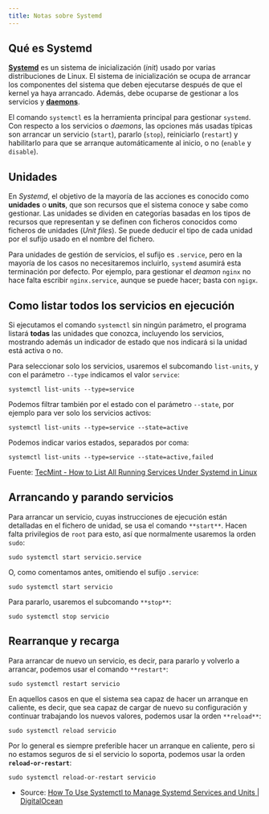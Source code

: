 ```yaml
---
title: Notas sobre Systemd
---
```


## Qué es Systemd

**[Systemd](https://es.wikipedia.org/wiki/Systemd)** es un sistema de
inicialización (_init_) usado por varias distribuciones de Linux. El sistema de
inicialización se ocupa de arrancar los componentes del sistema que deben
ejecutarse después de que el kernel ya haya arrancado. Además, debe ocuparse de
gestionar a los servicios y
**[daemons](https://es.wikipedia.org/wiki/Daemon_%28computing%29)**.


El comando `systemctl` es la herramienta principal para gestionar `systemd`.
Con respecto a los servicios o _daemons_, las opciones más usadas típicas son
arrancar un servicio (`start`), pararlo (`stop`), reiniciarlo (`restart`) y
habilitarlo para que se arranque automáticamente al inicio, o no (`enable` y
`disable`).


## Unidades

En _Systemd_, el objetivo de la mayoría de las acciones es conocido como
**unidades** o **units**, que son recursos que el sistema conoce y sabe como
gestionar. Las unidades se dividen en categorías basadas en los tipos de
recursos que representan y se definen con ficheros conocidos como ficheros de
unidades (_Unit files_). Se puede deducir el tipo de cada unidad por el sufijo
usado en el nombre del fichero.

Para unidades de gestión de servicios, el sufijo es `.service`, pero en la
mayoría de los casos no necesitaremos incluirlo, `systemd` asumirá esta
terminación por defecto. Por ejemplo, para gestionar el _deamon_ `nginx` no hace
falta escribir `nginx.service`, aunque se puede hacer; basta con `ngigx`.


## Como listar todos los servicios en ejecución

Si ejecutamos el comando `systemctl` sin ningún parámetro, el programa listará
**todas** las unidades que conozca, incluyendo los servicios, mostrando además
un indicador de estado que nos indicará si la unidad está activa o no.

Para seleccionar solo los servicios, usaremos el subcomando `list-units`, y con
el parámetro `--type` indicamos el valor `service`:

```shell
systemctl list-units --type=service
```

Podemos filtrar también por el estado con el parámetro `--state`, por ejemplo
para ver solo los servicios activos:

```shell
systemctl list-units --type=service --state=active
```

Podemos indicar varios estados, separados por coma:

```shell
systemctl list-units --type=service --state=active,failed
```

Fuente: [TecMint - How to List All Running Services Under Systemd in Linux](https://www.tecmint.com/list-all-running-services-under-systemd-in-linux/)


## Arrancando y parando servicios

Para arrancar un servicio, cuyas instrucciones de ejecución están detalladas en
el fichero de unidad, se usa el comando `**start**`. Hacen falta privilegios
de `root` para esto, así que normalmente usaremos la orden `sudo`:

```shell
sudo systemctl start servicio.service
```

O, como comentamos antes, omitiendo el sufijo `.service`:

```shell
sudo systemctl start servicio
```

Para pararlo, usaremos el subcomando `**stop**`:

```shell
sudo systemctl stop servicio
```

## Rearranque y recarga

Para arrancar de nuevo un servicio, es decir, para pararlo y volverlo a
arrancar, podemos usar el comando `**restart*`:

```shell
sudo systemctl restart servicio
```

En aquellos casos en que el sistema sea capaz de hacer un arranque en caliente,
es decir, que sea capaz de cargar de nuevo su configuración y continuar
trabajando los nuevos valores, podemos usar la orden `**reload**`:

```shell
sudo systemctl reload servicio
```

Por lo general es siempre preferible hacer un arranque en caliente, pero si no
estamos seguros de si el servicio lo soporta, podemos usar la orden
**`reload-or-restart`**:

```shell
sudo systemctl reload-or-restart servicio
```

- Source: [How To Use Systemctl to Manage Systemd Services and Units  | DigitalOcean](https://www.digitalocean.com/community/tutorials/how-to-use-systemctl-to-manage-systemd-services-and-units)
